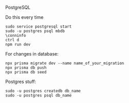 PostgreSQL

Do this every time

```
sudo service postgresql start
sudo -u postgres psql mbdb
\conninfo
ctrl d
npm run dev

```

For changes in database:

```
npx prisma migrate dev --name name_of_your_migration
npx prisma db push
npx prisma db seed
```

Postgres stuff:

```
sudo -u postgres createdb db_name
sudo -u postgres psql db_name
```

<!-- ```
sudo service postgresql start
pg_lsclusters
sudo -u postgres psql
sudo service postgresql restart
```

```
make
su
make install
adduser postgres
mkdir /usr/local/pgsql/data
chown postgres /usr/local/pgsql/data

su - postgres
locate initdb
/usr/lib/postgresql/12/bin/initdb -D /usr/lib/postgresql/12/data
/usr/local/pgsql/bin/pg_ctl -D /usr/local/pgsql/data -l logfile start
/usr/local/pgsql/bin/createdb test
/usr/local/pgsql/bin/psql test
```

Success. You can now start the database server using:

```
su - postgres

/usr/lib/postgresql/12/bin/pg_ctl -D /usr/lib/postgresql/12/data -l logfile start
```

```
\l
\c music-blog
``` -->
